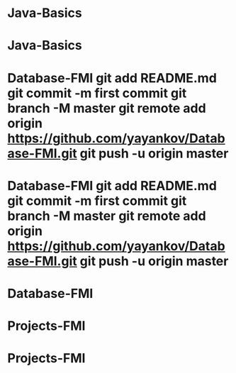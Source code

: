 # Java-Basics
# Java-Basics
# Database-FMI git add README.md git commit -m first commit git branch -M master git remote add origin https://github.com/yayankov/Database-FMI.git git push -u origin master
# Database-FMI git add README.md git commit -m first commit git branch -M master git remote add origin https://github.com/yayankov/Database-FMI.git git push -u origin master
# Database-FMI
# Projects-FMI
# Projects-FMI
